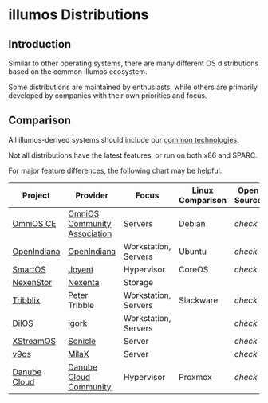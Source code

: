 # illumos Distributions

## Introduction

Similar to other operating systems, there are many different OS distributions
based on the common illumos ecosystem.

Some distributions are maintained by enthusiasts, while others are primarily
developed by companies with their own priorities and focus.

## Comparison

All illumos-derived systems should include our [common
technologies](features.md).

Not all distributions have the latest features, or run on both x86 and SPARC.

For major feature differences, the following chart may be helpful.

| Project | Provider | Focus | Linux Comparison | Open Source | Packaging | x86 | SPARC | KVM | LX | 
|---------|----------|-------|------------------|-------------|-----------|------|------|-----|----|
| [OmniOS CE](https://www.omniosce.org/) | [OmniOS Community Association](https://omniosce.org/about/about) | Servers | Debian | <i class="material-icons">check</i> | IPS | <i class="material-icons">check</i> | | <i class="material-icons">check</i> | <i class="material-icons">check</i> |
| [OpenIndiana](https://www.openindiana.org/) | [OpenIndiana](https://www.openindiana.org/) | Workstation, Servers | Ubuntu | <i class="material-icons">check</i> | IPS | <i class="material-icons">check</i> | | <i class="material-icons">check</i> | |
| [SmartOS](https://smartos.org) | [Joyent](https://www.joyent.com) | Hypervisor | CoreOS | <i class="material-icons">check</i> | [pkgsrc](https://pkgsrc.joyent.com) | <i class="material-icons">check</i> |  | <i class="material-icons">check</i> | <i class="material-icons">check</i> |
| [NexenStor](https://community.nexenta.com/s/) | [Nexenta](https://nexenta.com/) | Storage | | | APT | <i class="material-icons">check</i> | |
| [Tribblix](http://www.tribblix.org/) | Peter Tribble | Workstation, Servers | Slackware | <i class="material-icons">check</i> | SVR4 | <i class="material-icons">check</i> | <i class="material-icons">check</i> | | <i class="material-icons">check</i> | |
| [DilOS](http://www.dilos.org/) | igork | Workstation, Servers | | <i class="material-icons">check</i> | APT | <i class="material-icons">check</i> | <i class="material-icons">check</i> | <i class="material-icons">check</i> | <i class="material-icons">check</i> |
| [XStreamOS](http://www.sonicle.com/xstreamos/) | [Sonicle](http://www.sonicle.com/) | Server | |<i class="material-icons">check</i> | |
| [v9os](http://www.milax.fi/v9os.html) | [MilaX](http://www.milax.fi/) | Server | | <i class="material-icons">check</i> | IPS | | <i class="material-icons">check</i> |
| [Danube Cloud](https://danube.cloud) | [Danube Cloud Community](https://github.com/erigones/esdc-ce) | Hypervisor | Proxmox | <i class="material-icons">check</i> | [pkgsrc](https://pkgsrc.joyent.com) | <i class="material-icons">check</i> |  | <i class="material-icons">check</i> | <i class="material-icons">check</i> |
